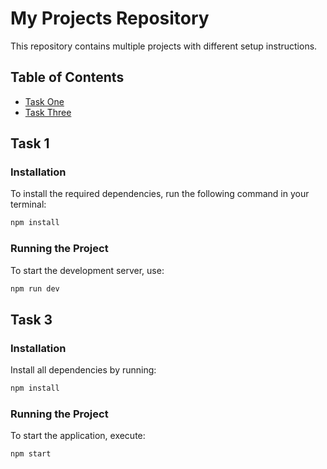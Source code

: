 # My Projects Repository

This repository contains multiple projects with different setup instructions.

## Table of Contents
- [Task One](#task-one)
- [Task Three](#task-three)

## Task 1

### Installation

To install the required dependencies, run the following command in your terminal:

```bash
npm install
```

### Running the Project

To start the development server, use:

```bash
npm run dev
```

## Task 3

### Installation

Install all dependencies by running:

```bash
npm install
```

### Running the Project

To start the application, execute:

```bash
npm start
```

